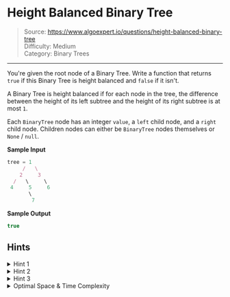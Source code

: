 # Height Balanced Binary Tree
> Source: https://www.algoexpert.io/questions/height-balanced-binary-tree  
> Difficulty: Medium  
> Category: Binary Trees
---

You're given the root node of a Binary Tree. Write a function that returns `true` 
if this Binary Tree is height balanced and `false` if it isn't.

A Binary Tree is height balanced if for each node in the tree, the difference
between the height of its left subtree and the height of its right subtree is
at most `1`.

Each `BinaryTree` node has an integer `value`, a `left` child node, and a `right`
child node. Children nodes can either be `BinaryTree` nodes themselves or `None` /
`null`.

**Sample Input**
```ts
tree = 1
     /   \
    2     3
  /   \     \
 4     5     6
       \
        7
```

**Sample Output**
```ts
true
```

## Hints

<details>
<summary>Hint 1</summary>
To solve this problem, you'll have to determine if <b>every</b> subtree in the
Binary Tree is balanced. Which subtrees do you know will always be balanced?
</details>

<details>
<summary>Hint 2</summary>
To determine if a subtree is balanced, you need to know the height of its left
and right subtrees. The only exception to this is if a subtree has no left and
right subtrees (i.e., it's just a leaf node); in that case, the subtree must
be balanced.
</details>

<details>
<summary>Hint 3</summary>
Recursively calculate the left and right subtree heights from each node. Once
you know the heights of a particular node's left and right subtrees, you can
determine if the subtree rooted at that node is balanced. If a subtree ever
isn't balanced, you can immediately conclude that the entire tree isn't
balanced. If you make it through the entire tree without finding any
unbalanced subtrees, and if you determine that the heights of the main two
subtrees aren't more than `1` apart, then the entire tree is
balanced.
</details>

<details>
<summary>Optimal Space &amp; Time Complexity</summary>
O(n) time | O(h) space - where n is the number of nodes in the Binary Tree and
h is the height of the Binary Tree
</details>
